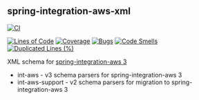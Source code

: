 spring-integration-aws-xml
---
[![CI](https://github.com/boolivar/spring-integration-aws-xml/workflows/CI/badge.svg)](https://github.com/boolivar/spring-integration-aws-xml/actions/workflows/ci.yml)

[![Lines of Code](https://sonarcloud.io/api/project_badges/measure?project=boolivar_spring-integration-aws-xml&metric=ncloc)](https://sonarcloud.io/summary/new_code?id=boolivar_spring-integration-aws-xml)
[![Coverage](https://sonarcloud.io/api/project_badges/measure?project=boolivar_spring-integration-aws-xml&metric=coverage)](https://sonarcloud.io/summary/new_code?id=boolivar_spring-integration-aws-xml)
[![Bugs](https://sonarcloud.io/api/project_badges/measure?project=boolivar_spring-integration-aws-xml&metric=bugs)](https://sonarcloud.io/summary/new_code?id=boolivar_spring-integration-aws-xml)
[![Code Smells](https://sonarcloud.io/api/project_badges/measure?project=boolivar_spring-integration-aws-xml&metric=code_smells)](https://sonarcloud.io/summary/new_code?id=boolivar_spring-integration-aws-xml)
[![Duplicated Lines (%)](https://sonarcloud.io/api/project_badges/measure?project=boolivar_spring-integration-aws-xml&metric=duplicated_lines_density)](https://sonarcloud.io/summary/new_code?id=boolivar_spring-integration-aws-xml)

XML schema for [spring-integration-aws 3](https://github.com/spring-projects/spring-integration-aws)

- int-aws - v3 schema parsers for spring-integration-aws 3
- int-aws-support - v2 schema parsers for migration to spring-integration-aws 3
